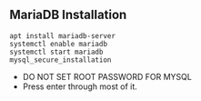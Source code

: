 ## MariaDB Installation
```
apt install mariadb-server
systemctl enable mariadb
systemctl start mariadb
mysql_secure_installation
```

- DO NOT SET ROOT PASSWORD FOR MYSQL
- Press enter through most of it.
